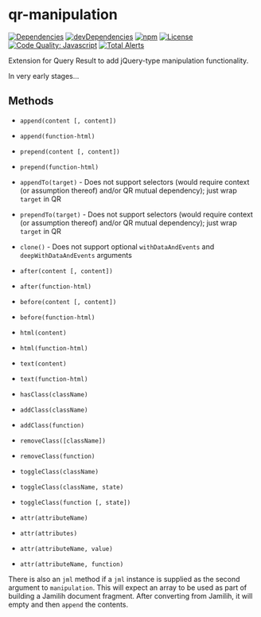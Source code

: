 # qr-manipulation

[![Dependencies](https://img.shields.io/david/brettz9/qr-manipulation.svg)](https://david-dm.org/brettz9/qr-manipulation)
[![devDependencies](https://img.shields.io/david/dev/brettz9/qr-manipulation.svg)](https://david-dm.org/brettz9/qr-manipulation?type=dev)
[![npm](http://img.shields.io/npm/v/qr-manipulation.svg)](https://www.npmjs.com/package/qr-manipulation)
[![License](https://img.shields.io/npm/l/qr-manipulation.svg)](LICENSE-MIT)
[![Code Quality: Javascript](https://img.shields.io/lgtm/grade/javascript/g/brettz9/qr-manipulation.svg?logo=lgtm&logoWidth=18)](https://lgtm.com/projects/g/brettz9/qr-manipulation/context:javascript)
[![Total Alerts](https://img.shields.io/lgtm/alerts/g/brettz9/qr-manipulation.svg?logo=lgtm&logoWidth=18)](https://lgtm.com/projects/g/brettz9/qr-manipulation/alerts)

Extension for Query Result to add jQuery-type manipulation functionality.

In very early stages...

## Methods

- `append(content [, content])`
- `append(function-html)`
- `prepend(content [, content])`
- `prepend(function-html)`

- `appendTo(target)` - Does not support selectors (would require context
    (or assumption thereof) and/or QR mutual dependency); just wrap
    `target` in QR
- `prependTo(target)` - Does not support selectors (would require context
    (or assumption thereof) and/or QR mutual dependency); just wrap
    `target` in QR

- `clone()` - Does not support optional `withDataAndEvents` and
  `deepWithDataAndEvents` arguments

- `after(content [, content])`
- `after(function-html)`
- `before(content [, content])`
- `before(function-html)`

- `html(content)`
- `html(function-html)`
- `text(content)`
- `text(function-html)`

- `hasClass(className)`
- `addClass(className)`
- `addClass(function)`
- `removeClass([className])`
- `removeClass(function)`
- `toggleClass(className)`
- `toggleClass(className, state)`
- `toggleClass(function [, state])`

- `attr(attributeName)`
- `attr(attributes)`
- `attr(attributeName, value)`
- `attr(attributeName, function)`


There is also an `jml` method if a `jml` instance is supplied as the
second argument to `manipulation`. This will expect an array to be used as
part of building a Jamilih document fragment. After converting from Jamilih,
it will empty and then `append` the contents.
